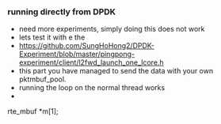### running directly from DPDK
- need more experiments, simply doing this does not work
- lets test it with e the
- https://github.com/SungHoHong2/DPDK-Experiment/blob/master/pingpong-experiment/client/l2fwd_launch_one_lcore.h
- this part you have managed to send the data with your own pktmbuf_pool.
- running the loop on the normal thread works
-



rte_mbuf *m[1];
